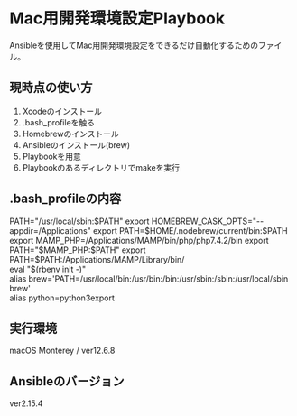# Mac用開発環境設定Playbook

Ansibleを使用してMac用開発環境設定をできるだけ自動化するためのファイル。

## 現時点の使い方

1. Xcodeのインストール
1. .bash_profileを触る
1. Homebrewのインストール
1. Ansibleのインストール(brew)
1. Playbookを用意
1. Playbookのあるディレクトリでmakeを実行

## .bash_profileの内容

PATH="/usr/local/sbin:$PATH"  
export HOMEBREW_CASK_OPTS="--appdir=/Applications"  
export PATH=$HOME/.nodebrew/current/bin:$PATH  
export MAMP_PHP=/Applications/MAMP/bin/php/php7.4.2/bin  
export PATH="$MAMP_PHP:$PATH"  
export PATH=$PATH:/Applications/MAMP/Library/bin/  
eval "$(rbenv init -)"  
alias brew='PATH=/usr/local/bin:/usr/bin:/bin:/usr/sbin:/sbin:/usr/local/sbin brew'  
alias python=python3export

## 実行環境
macOS Monterey / ver12.6.8

## Ansibleのバージョン
ver2.15.4